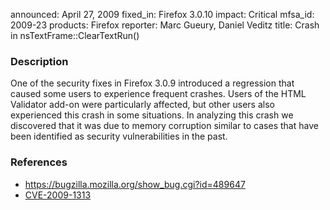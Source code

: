 announced: April 27, 2009
fixed_in: Firefox 3.0.10
impact: Critical
mfsa_id: 2009-23
products: Firefox
reporter: Marc Gueury, Daniel Veditz
title: Crash in nsTextFrame::ClearTextRun()

<h3>Description</h3>

<p>One of the security fixes in Firefox 3.0.9 introduced a
regression that caused some users to experience frequent crashes.
Users of the HTML Validator add-on were particularly affected, but
other users also experienced this crash in some situations.
In analyzing this crash we discovered that it was due to memory
corruption similar to cases that have been identified as security
vulnerabilities in the past.
</p>

<h3>References</h3>

<ul>
  <li><a href="https://bugzilla.mozilla.org/show_bug.cgi?id=489647">https://bugzilla.mozilla.org/show_bug.cgi?id=489647</a></li>
  <li><a class="ex-ref" href="http://cve.mitre.org/cgi-bin/cvename.cgi?name=CVE-2009-1313">CVE-2009-1313</a></li>
</ul>



